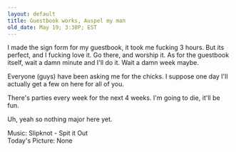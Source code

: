 ```yaml
---
layout: default
title: Guestbook works, Auspel my man
old_date: May 19; 3:30P; EST
---
```


I made the sign form for my guestbook, it took me fucking 3 hours. But its
perfect, and I fucking love it. Go there, and worship it. As for the guestbook
itself, wait a damn minute and I'll do it. Wait a damn week maybe.

Everyone (guys) have been asking me for the chicks. I suppose one day I'll
actually get a few on here for all of you.

There's parties every week for the next 4 weeks. I'm going to die, it'll be
fun.

Uh, yeah so nothing major here yet.

Music: Slipknot - Spit it Out  
Today's Picture: None
